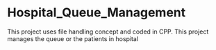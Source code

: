 # Hospital_Queue_Management
This project uses file handling concept and coded in CPP. This project manages the queue or the patients in hospital
